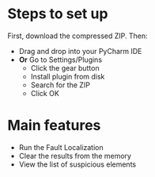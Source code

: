 # Steps to set up 

 First, download the compressed ZIP. 
 Then: 
- Drag and drop into your PyCharm IDE
- **Or** Go to Settings/Plugins
   - Click the gear button
   - Install plugin from disk
   - Search for the ZIP
   - Click OK

# Main features
- Run the Fault Localization
- Clear the results from the memory
- View the list of suspicious elements
